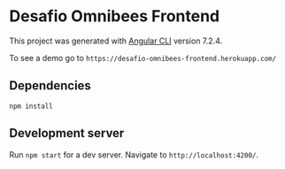 # Desafio Omnibees Frontend

This project was generated with [Angular CLI](https://github.com/angular/angular-cli) version 7.2.4.

To see a demo go to `https://desafio-omnibees-frontend.herokuapp.com/`

## Dependencies

`npm install`

## Development server

Run `npm start` for a dev server. Navigate to `http://localhost:4200/`.

